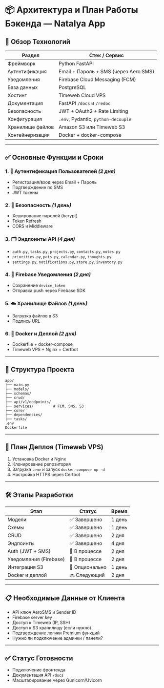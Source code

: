 
# 📦 Архитектура и План Работы Бэкенда — Natalya App

## 🧱 Обзор Технологий
| Раздел             | Стек / Сервис                            |
|--------------------|------------------------------------------|
| Фреймворк          | Python FastAPI                           |
| Аутентификация     | Email + Пароль + SMS (через Aero SMS)    |
| Уведомления        | Firebase Cloud Messaging (FCM)           |
| База данных        | PostgreSQL                               |
| Хостинг            | Timeweb Cloud VPS                        |
| Документация       | FastAPI `/docs` и `/redoc`              |
| Безопасность       | JWT + OAuth2 + Rate Limiting             |
| Конфигурация       | `.env`, Pydantic, `python-decouple`      |
| Хранилище файлов   | Amazon S3 или Timeweb S3                 |
| Контейнеризация    | Docker + docker-compose                  |

---

## ✅ Основные Функции и Сроки

### 1. 👥 Аутентификация Пользователей *(2 дня)*
- Регистрация/вход через Email + Пароль
- Подтверждение по SMS
- JWT токены

### 2. 🔐 Безопасность *(1 день)*
- Хеширование паролей (bcrypt)
- Token Refresh
- CORS и Middleware

### 3. 🗂️ Эндпоинты API *(4 дня)*
- `auth.py`, `tasks.py`, `projects.py`, `contacts.py`, `notes.py`
- `priorities.py`, `pets.py`, `calendar.py`, `thoughts.py`
- `settings.py`, `notifications.py`, `store.py`, `inventory.py`

### 4. 🔔 Firebase Уведомления *(2 дня)*
- Сохранение `device_token`
- Отправка push через Firebase SDK

### 5. ☁️ Хранилище Файлов *(1 день)*
- Загрузка файлов в S3
- Подпись URL

### 6. 🐳 Docker и Деплой *(2 дня)*
- Dockerfile + docker-compose
- Timeweb VPS + Nginx + Certbot

---

## 🧱 Структура Проекта

```
app/
├── main.py
├── models/
├── schemas/
├── crud/
├── api/v1/endpoints/
├── services/         # FCM, SMS, S3
├── core/
├── dependencies/
├── tasks/
.env
Dockerfile
```

---

## 🚀 План Деплоя (Timeweb VPS)

1. Установка Docker и Nginx
2. Клонирование репозитория
3. Загрузка `.env` и запуск `docker-compose up -d`
4. Настройка HTTPS через Certbot

---

## 🛠️ Этапы Разработки

| Этап                          | Статус       | Время |
|-------------------------------|--------------|--------|
| Модели                        | ✅ Завершено  | 1 день |
| Схемы                         | ✅ Завершено  | 1 день |
| CRUD                          | ✅ Завершено  | 2 дня  |
| Эндпоинты                     | ✅ Завершено  | 4 дня  |
| Auth (JWT + SMS)              | 🔄 В процессе | 2 дня  |
| Уведомления (Firebase)        | 🔄 В процессе | 2 дня  |
| Интеграция S3                 | 🔄 Опционально| 1 день |
| Docker и деплой               | 🔜 Следующий  | 2 дня  |

---

## 📋 Необходимые Данные от Клиента

- API ключ AeroSMS и Sender ID
- Firebase server key
- Доступ к Timeweb (IP, SSH)
- Доступ к S3 хранилищу (если нужно)
- Подтверждение логики Premium функций
- Нужно ли подключение админки / панели?

---

## ✅ Статус Готовности

- Подключение фронтенда
- Документация API `/docs`
- Масштабирование через Gunicorn/Uvicorn
